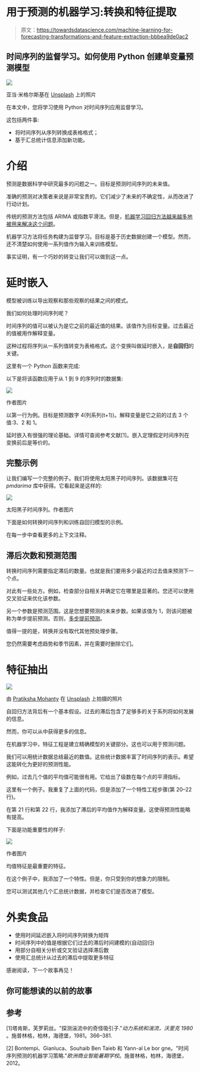 # 用于预测的机器学习:转换和特征提取

> 原文：<https://towardsdatascience.com/machine-learning-for-forecasting-transformations-and-feature-extraction-bbbea9de0ac2>

## 时间序列的监督学习。如何使用 Python 创建单变量预测模型

![](img/75d58239cd32d17bd96062cf52bbb317.png)

亚当·米格尔斯基在 [Unsplash](https://unsplash.com?utm_source=medium&utm_medium=referral) 上的照片

在本文中，您将学习使用 Python 对时间序列应用监督学习。

这包括两件事:

*   将时间序列从序列转换成表格格式；
*   基于汇总统计信息添加新功能。

# 介绍

预测是数据科学中研究最多的问题之一。目标是预测时间序列的未来值。

准确的预测对决策者来说是非常宝贵的。它们减少了未来的不确定性，从而改进了行动计划。

传统的预测方法包括 ARIMA 或指数平滑法。但是，[机器学习回归方法越来越多地被用来解决这个问题](/machine-learning-for-forecasting-size-matters-b5271ec784dc)。

机器学习方法将任务构建为监督学习。目标是基于历史数据创建一个模型。然而，还不清楚如何使用一系列值作为输入来训练模型。

事实证明，有一个巧妙的转变让我们可以做到这一点。

# 延时嵌入

模型被训练以导出观察和那些观察的结果之间的模式。

我们如何处理时间序列呢？

时间序列的值可以被认为是它之前的最近值的结果。该值作为目标变量。过去最近的值被用作解释变量。

这种过程将序列从一系列值转变为表格格式。这个变换叫做延时嵌入，是**自回归**的关键。

这里有一个 Python 函数来完成:

以下是将该函数应用于从 1 到 9 的序列时的数据集:

![](img/fd8803c6ee045b33efa27b954cc139f0.png)

作者图片

以第一行为例。目标是预测数字 4(列系列(t+1))。解释变量是它之前的过去 3 个值:3、2 和 1。

延时嵌入有很强的理论基础。详情可查阅参考文献[1]。嵌入定理假定时间序列在变换前后是等价的。

## 完整示例

让我们编写一个完整的例子。我们将使用太阳黑子时间序列。该数据集可在 *pmdarima* 库中获得。它看起来是这样的:

![](img/73aa60ca799db16450d2a928c1bc06cf.png)

太阳黑子时间序列。作者图片

下面是如何转换时间序列和训练自回归模型的示例。

在每一步中查看更多的上下文注释。

## 滞后次数和预测范围

转换时间序列需要指定滞后的数量。也就是我们要用多少最近的过去值来预测下一个点。

对此有一些处方。例如，检查部分自相关并确定它在哪里是显著的。您还可以使用交叉验证来优化该参数。

另一个参数是预测范围。这是您想要预测的未来步数。如果该值为 1，则该问题被称为单步提前预测。否则，[多步提前预测](/6-methods-for-multi-step-forecasting-823cbde4127a)。

值得一提的是，转换并没有取代其他预处理步骤。

您仍然需要考虑趋势和季节因素，并在需要时删除它们。

# 特征抽出

![](img/92c64ce78caca1279cc491caabaa47fe.png)

由 [Pratiksha Mohanty](https://unsplash.com/@pratiksha_mohanty?utm_source=medium&utm_medium=referral) 在 [Unsplash](https://unsplash.com?utm_source=medium&utm_medium=referral) 上拍摄的照片

自回归方法背后有一个基本假设。过去的滞后包含了足够多的关于系列将如何发展的信息。

然而，你可以从中获得更多的信息。

在机器学习中，特征工程是建立精确模型的关键部分。这也可以用于预测问题。

我们可以用统计数据总结最近的数值。这些统计数据丰富了时间序列的表示。希望这能转化为更好的预测性能。

例如，过去几个值的平均值可能很有用。它给出了级数在每个点的平滑指标。

这里有一个例子。我重复了上面的代码，但是添加了一个特性工程步骤(第 20–22 行)。

在第 21 行和第 22 行，我添加了滞后的平均值作为解释变量。这使得预测性能略有提高。

下面是功能重要性的样子:

![](img/4505740fb673a72bd54cd3a7fe3b4287.png)

作者图片

均值特征是最重要的特征。

在这个例子中，我添加了一个特性。但是，你只受到你的想象力的限制。

您可以测试其他几个汇总统计数据，并检查它们是否改进了模型。

# 外卖食品

*   使用时间延迟嵌入将时间序列转换为矩阵
*   时间序列中的值是根据它们过去的滞后时间建模的(自动回归)
*   用部分自相关分析或交叉验证选择滞后数
*   使用汇总统计从过去的滞后中提取更多特征

感谢阅读，下一个故事再见！

## 你可能想读的以前的故事

[](/12-things-you-should-know-about-time-series-975a185f4eb2)  

## 参考

[1]塔肯斯，芙罗莉丝。"探测湍流中的奇怪吸引子."*动力系统和湍流，沃里克 1980* 。施普林格，柏林，海德堡，1981。366–381.

[2] Bontempi、Gianluca、Souhaib Ben Taieb 和 Yann-al Le bor gne。"时间序列预测的机器学习策略."*欧洲商业智能暑期学校*。施普林格，柏林，海德堡，2012。